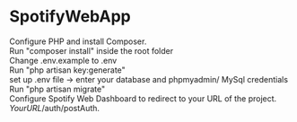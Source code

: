 # SpotifyWebApp
Configure PHP and install Composer.<br />
Run "composer install" inside the root folder<br />
Change .env.example to .env<br />
Run "php artisan key:generate"<br />
set up .env file -> enter your database and phpmyadmin/ MySql credentials<br />
Run "php artisan migrate"<br />
Configure Spotify Web Dashboard to redirect to your URL of the project. $YourURL$/auth/postAuth.<br />
